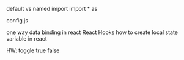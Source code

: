 default vs named import
import * as

config.js

one way data binding in react
React Hooks
how to create local state variable in react

HW:
toggle true false
